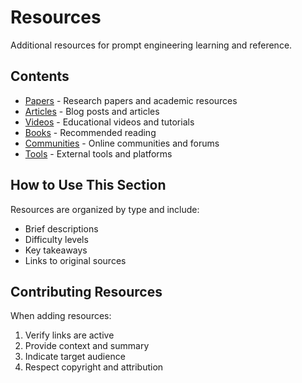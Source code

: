 # Resources

Additional resources for prompt engineering learning and reference.

## Contents

- [Papers](./papers/) - Research papers and academic resources
- [Articles](./articles/) - Blog posts and articles
- [Videos](./videos/) - Educational videos and tutorials
- [Books](./books/) - Recommended reading
- [Communities](./communities/) - Online communities and forums
- [Tools](./external-tools/) - External tools and platforms

## How to Use This Section

Resources are organized by type and include:
- Brief descriptions
- Difficulty levels
- Key takeaways
- Links to original sources

## Contributing Resources

When adding resources:
1. Verify links are active
2. Provide context and summary
3. Indicate target audience
4. Respect copyright and attribution
